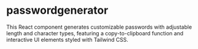 # passwordgenerator
 This React component generates customizable passwords with adjustable length and character types, featuring a copy-to-clipboard function and interactive UI elements styled with Tailwind CSS.
